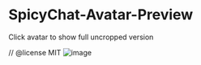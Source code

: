 # SpicyChat-Avatar-Preview
Click avatar to show full uncropped version



// @license MIT
![image](https://github.com/user-attachments/assets/06d0de9e-4b98-44b5-8f4c-722ba4407dff)
